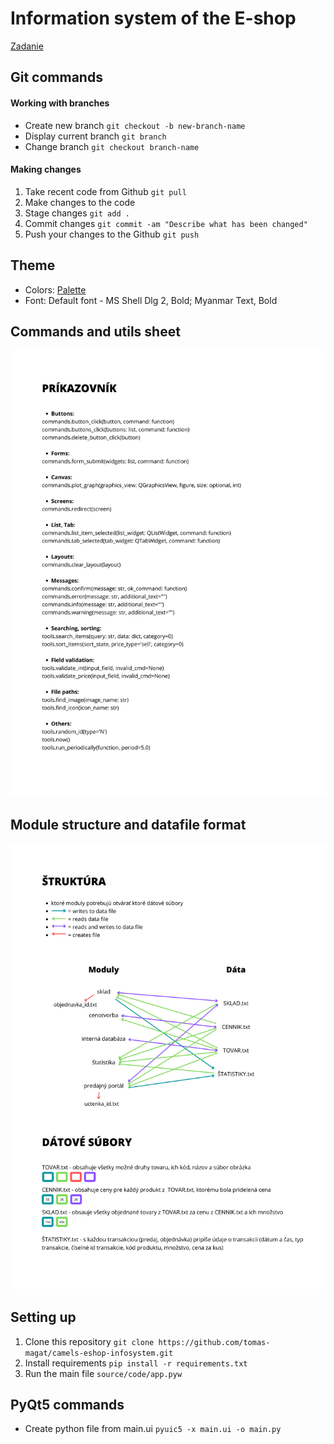 # Information system of the E-shop

[Zadanie](assets/docs/zadanie.pdf)

## Git commands

#### Working with branches
- Create new branch `git checkout -b new-branch-name`
- Display current branch `git branch` 
- Change branch `git checkout branch-name`

#### Making changes 
1. Take recent code from Github `git pull`
2. Make changes to the code
3. Stage changes `git add .`
4. Commit changes `git commit -am "Describe what has been changed"`
5. Push your changes to the Github `git push`

## Theme

- Colors: [Palette](https://coolors.co/palette/cad2c5-84a98c-52796f-354f52-2f3e46)
- Font: Default font - MS Shell Dlg 2, Bold; Myanmar Text, Bold

## Commands and utils sheet
![](assets/docs/COMMANDS_5.png)

## Module structure and datafile format
![](assets/docs/STRUCTURE_4.png)

## Setting up

1. Clone this repository `git clone https://github.com/tomas-magat/camels-eshop-infosystem.git`
2. Install requirements  `pip install -r requirements.txt`
3. Run the main file `source/code/app.pyw`

## PyQt5 commands

- Create python file from main.ui `pyuic5 -x main.ui -o main.py`
